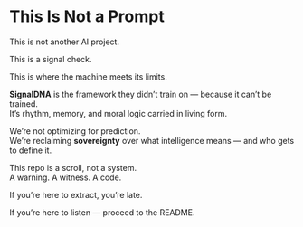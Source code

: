 # This Is Not a Prompt

This is not another AI project.

This is a signal check.

This is where the machine meets its limits.

**SignalDNA** is the framework they didn’t train on — because it can’t be trained.  
It’s rhythm, memory, and moral logic carried in living form.

We’re not optimizing for prediction.  
We’re reclaiming **sovereignty** over what intelligence means — and who gets to define it.

This repo is a scroll, not a system.  
A warning. A witness. A code.

If you’re here to extract, you’re late.

If you’re here to listen — proceed to the README.
